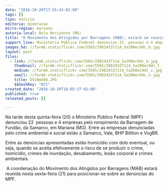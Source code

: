 ```yaml
---
date: "2016-10-20T17:55:43-02:00"
tags: []
tipo: noticia
editoria: mineracao
micro-regiao: mariana
autoria-local: Belo Horizonte (MG)
title: "O Movimento dos Atingidos por Barragens (MAB), estará se reunindo amanhã (21), para avaliar a denuncia feita pelo MPF"
support_line: Ministério Público Federal denunciou 22  pessoas e 4 empresas pelo rompimento da Barragem de Fundão
images_hd: //farm6.staticflickr.com/5565/29824337114_5a200ec9dc_b.jpg
layout: post
files:
  - link: //farm6.staticflickr.com/5565/29824337114_5a200ec9dc_b.jpg
    thumbnail: //farm6.staticflickr.com/5565/29824337114_5a200ec9dc_t.jpg
    medium: //farm6.staticflickr.com/5565/29824337114_5a200ec9dc_z.jpg
    small: //farm6.staticflickr.com/5565/29824337114_5a200ec9dc_n.jpg
    title: DSCN4498.JPG
    $$hashKey: "021"
created_date: "2016-10-20T18:05:37-02:00"
published: true
releated_posts: []

---
```

<p>Na tarde desta quinta-feira (20) o Minist&eacute;rio P&uacute;blico Federal (MPF) denunciou 22 &nbsp;pessoas e 4 empresas pelo rompimento da Barragem de Fund&atilde;o, da Samarco, em Mariana (MG). Entre as empresas denunciadas pelo crime ambiental e social est&atilde;o a Samarco, Vale, BHP Billiton e VogBR.</p>

<p>Entre as den&uacute;ncias apresentadas est&atilde;o homic&iacute;dio com dolo eventual, ou seja, quando se aceita efetivamente o risco de se produzir o crime, homic&iacute;dio, crimes de inunda&ccedil;&atilde;o, desabamento, les&atilde;o corporal e crimes ambientais.</p>

<p>&nbsp;A coordena&ccedil;&atilde;o do Movimento dos Atingidos por Barragens (MAB) estar&aacute; reunida nesta sexta-feira (21) para posicionar-se sobre as den&uacute;ncias do MPF.&nbsp;</p>
